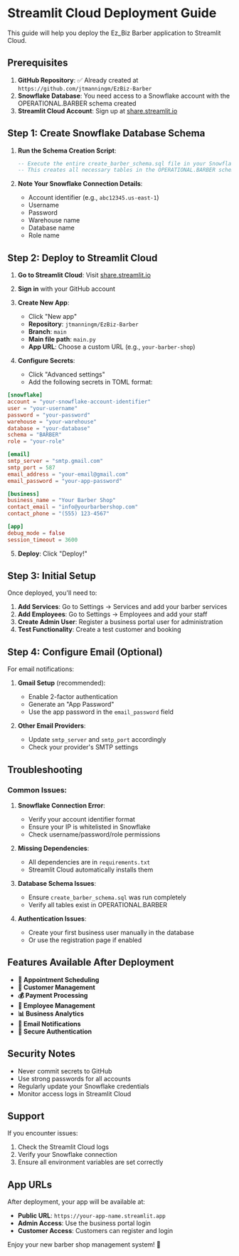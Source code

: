 # Streamlit Cloud Deployment Guide

This guide will help you deploy the Ez_Biz Barber application to Streamlit Cloud.

## Prerequisites

1. **GitHub Repository**: ✅ Already created at `https://github.com/jtmanningm/EzBiz-Barber`
2. **Snowflake Database**: You need access to a Snowflake account with the OPERATIONAL.BARBER schema created
3. **Streamlit Cloud Account**: Sign up at [share.streamlit.io](https://share.streamlit.io)

## Step 1: Create Snowflake Database Schema

1. **Run the Schema Creation Script**:
   ```sql
   -- Execute the entire create_barber_schema.sql file in your Snowflake environment
   -- This creates all necessary tables in the OPERATIONAL.BARBER schema
   ```

2. **Note Your Snowflake Connection Details**:
   - Account identifier (e.g., `abc12345.us-east-1`)
   - Username
   - Password
   - Warehouse name
   - Database name
   - Role name

## Step 2: Deploy to Streamlit Cloud

1. **Go to Streamlit Cloud**: Visit [share.streamlit.io](https://share.streamlit.io)

2. **Sign in** with your GitHub account

3. **Create New App**:
   - Click "New app"
   - **Repository**: `jtmanningm/EzBiz-Barber`
   - **Branch**: `main`
   - **Main file path**: `main.py`
   - **App URL**: Choose a custom URL (e.g., `your-barber-shop`)

4. **Configure Secrets**:
   - Click "Advanced settings" 
   - Add the following secrets in TOML format:

```toml
[snowflake]
account = "your-snowflake-account-identifier"
user = "your-username"
password = "your-password"
warehouse = "your-warehouse"
database = "your-database"
schema = "BARBER"
role = "your-role"

[email]
smtp_server = "smtp.gmail.com"
smtp_port = 587
email_address = "your-email@gmail.com"
email_password = "your-app-password"

[business]
business_name = "Your Barber Shop"
contact_email = "info@yourbarbershop.com"
contact_phone = "(555) 123-4567"

[app]
debug_mode = false
session_timeout = 3600
```

5. **Deploy**: Click "Deploy!"

## Step 3: Initial Setup

Once deployed, you'll need to:

1. **Add Services**: Go to Settings → Services and add your barber services
2. **Add Employees**: Go to Settings → Employees and add your staff
3. **Create Admin User**: Register a business portal user for administration
4. **Test Functionality**: Create a test customer and booking

## Step 4: Configure Email (Optional)

For email notifications:

1. **Gmail Setup** (recommended):
   - Enable 2-factor authentication
   - Generate an "App Password" 
   - Use the app password in the `email_password` field

2. **Other Email Providers**:
   - Update `smtp_server` and `smtp_port` accordingly
   - Check your provider's SMTP settings

## Troubleshooting

### Common Issues:

1. **Snowflake Connection Error**:
   - Verify your account identifier format
   - Ensure your IP is whitelisted in Snowflake
   - Check username/password/role permissions

2. **Missing Dependencies**:
   - All dependencies are in `requirements.txt`
   - Streamlit Cloud automatically installs them

3. **Database Schema Issues**:
   - Ensure `create_barber_schema.sql` was run completely
   - Verify all tables exist in OPERATIONAL.BARBER

4. **Authentication Issues**:
   - Create your first business user manually in the database
   - Or use the registration page if enabled

## Features Available After Deployment

- **📅 Appointment Scheduling**
- **👥 Customer Management** 
- **💰 Payment Processing**
- **👷 Employee Management**
- **📊 Business Analytics**
- **📧 Email Notifications**
- **🔐 Secure Authentication**

## Security Notes

- Never commit secrets to GitHub
- Use strong passwords for all accounts
- Regularly update your Snowflake credentials
- Monitor access logs in Streamlit Cloud

## Support

If you encounter issues:
1. Check the Streamlit Cloud logs
2. Verify your Snowflake connection
3. Ensure all environment variables are set correctly

## App URLs

After deployment, your app will be available at:
- **Public URL**: `https://your-app-name.streamlit.app`
- **Admin Access**: Use the business portal login
- **Customer Access**: Customers can register and login

Enjoy your new barber shop management system! 💈